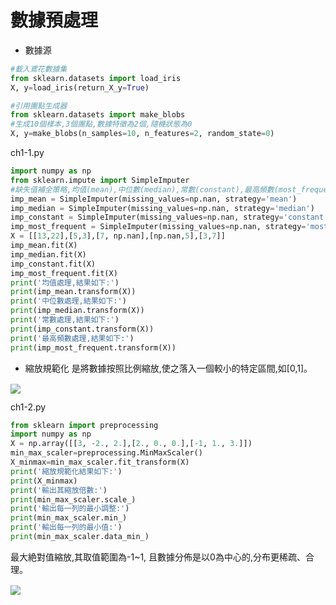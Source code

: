 # 數據預處理

* 數據源
```python
#載入鳶花數據集
from sklearn.datasets import load_iris
X, y=load_iris(return_X_y=True)
```

```python
#引用團點生成器
from sklearn.datasets import make_blobs
#生成10個樣本,3個團點,數據特徵為2個,隨機狀態為0
X, y=make_blobs(n_samples=10, n_features=2, random_state=0)
```

ch1-1.py
```python
import numpy as np
from sklearn.impute import SimpleImputer
#缺失值補全策略,均值(mean),中位數(median),常數(constant),最高頻數(most_frequent)
imp_mean = SimpleImputer(missing_values=np.nan, strategy='mean')
imp_median = SimpleImputer(missing_values=np.nan, strategy='median')
imp_constant = SimpleImputer(missing_values=np.nan, strategy='constant')
imp_most_frequent = SimpleImputer(missing_values=np.nan, strategy='most_frequent')
X = [[13,22],[5,3],[7, np.nan],[np.nan,5],[3,7]]
imp_mean.fit(X)
imp_median.fit(X)
imp_constant.fit(X)
imp_most_frequent.fit(X)
print('均值處理,結果如下:')
print(imp_mean.transform(X))
print('中位數處理,結果如下:')
print(imp_median.transform(X))
print('常數處理,結果如下:')
print(imp_constant.transform(X))
print('最高頻數處理,結果如下:')
print(imp_most_frequent.transform(X))
```

* 縮放規範化
是將數據按照比例縮放,使之落入一個較小的特定區間,如[0,1]。

<!-- $x_{i(k)}=\frac{x_{i(k)}-\min\limits_{1\leq j\leq n}\{x_{j(k)}\}}{\max\limits_{1\leq j\leq n}\{x_{j(k)}\}-\min\limits_{1\leq j\leq n}\{x_{j(k)}\}}$ --> <img style="transform: translateY(0.1em); background: white;" src="https://render.githubusercontent.com/render/math?math=x_%7Bi(k)%7D%3D%5Cfrac%7Bx_%7Bi(k)%7D-%5Cmin%5Climits_%7B1%5Cleq%20j%5Cleq%20n%7D%5C%7Bx_%7Bj(k)%7D%5C%7D%7D%7B%5Cmax%5Climits_%7B1%5Cleq%20j%5Cleq%20n%7D%5C%7Bx_%7Bj(k)%7D%5C%7D-%5Cmin%5Climits_%7B1%5Cleq%20j%5Cleq%20n%7D%5C%7Bx_%7Bj(k)%7D%5C%7D%7D">

ch1-2.py
```python
from sklearn import preprocessing
import numpy as np
X = np.array([[3, -2., 2.],[2., 0., 0.],[-1, 1., 3.]])
min_max_scaler=preprocessing.MinMaxScaler()
X_minmax=min_max_scaler.fit_transform(X)
print('縮放規範化結果如下:')
print(X_minmax)
print('輸出其縮放倍數:')
print(min_max_scaler.scale_)
print('輸出每一列的最小調整:')
print(min_max_scaler.min_)
print('輸出每一列的最小值:')
print(min_max_scaler.data_min_)
```

最大絶對值縮放,其取值範圍為-1~1, 且數據分佈是以0為中心的,分布更稀疏、合理。

<!-- $x_{i(k)}=\frac{x_{i(k)}}{|\max\limits_{1\leq j\leq n}\{x_{j(k)}\}|}$ --> <img style="transform: translateY(0.1em); background: white;" src="https://render.githubusercontent.com/render/math?math=x_%7Bi(k)%7D%3D%5Cfrac%7Bx_%7Bi(k)%7D%7D%7B%7C%5Cmax%5Climits_%7B1%5Cleq%20j%5Cleq%20n%7D%5C%7Bx_%7Bj(k)%7D%5C%7D%7C%7D">